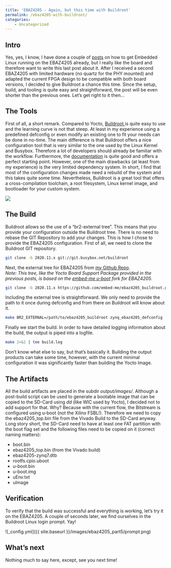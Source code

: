 ```yaml
---
title: 'EBAZ4205 - Again, but this time with Buildroot'
permalink: /ebaz4205-with-buildroot/
categories:
    - Uncategorized
---
```


## Intro

Yes, yes, I know, I have done a couple of [posts](https://embed-me.github.io/ebaz4205-recycle-cheap-crypto-miner-part-1/) on how to get Embedded Linux running on the EBAZ4205 already, but I really like the board and therefore want to write this last post about it. After I received a second EBAZ4205 with limited hardware (no quartz for the PHY mounted) and adapted the current FPGA design to be compatible with both board versions, I decided to give Buildroot a chance this time. Since the setup, build, and tooling is quite easy and straightforward, the post will be even shorter than the previous ones. Let’s get right to it then…

## The Tools

First of all, a short remark. Compared to Yocto, [Buildroot ](https://buildroot.org/)is quite easy to use and the learning curve is not that steep. At least in my experience using a predefined defconfig or even modify an existing one to fit your needs can be done in no-time. The main difference is that Buildroot offers a nice configuration tool that is very similar to the one used by the Linux Kernel and Busybox. Therefore a lot of developers should already be familiar with the workflow. Furthermore, the [documentation](https://buildroot.org/docs.html) is quite good and offers a perfect starting point. However, one of the main drawbacks (at least from my experience) is the very limited dependency system. In short, I find that most of the configuration changes made need a rebuild of the system and this takes quite some time. Nevertheless, Buildroot is a great tool that offers a cross-compilation toolchain, a root filesystem, Linux kernel image, and bootloader for your custom system.

![](https://buildroot.uclibc.org/images/logo.png)

## The Build

Buildroot allows so the use of a “br2-external tree”. This means that you provide your configuration outside the Buildroot tree. There is no need to rebase the GIT Repository to add your changes. This is how I chose to provide the EBAZ4205 configuration. First of all, we need to clone the Buildroot GIT repository.

``` bash
git clone -b 2020.11.x git://git.busybox.net/buildroot
```

Next, the external tree for EBAZ4205 from [my Github Repo](https://github.com/embed-me/ebaz4205_buildroot).  
*Note: This tree, like the Yocto Board Support Package provided in the previous posts, is based on the [embed-me u-boot](https://github.com/embed-me/u-boot) fork for EBAZ4205*.

``` bash
git clone -b 2020.11.x https://github.com/embed-me/ebaz4205_buildroot.git
```

Including the external tree is straightforward. We only need to provide the path to it once during defconfig and from there on Buildroot will know about it.

``` bash
make BR2_EXTERNAL=/path/to/ebaz4205_buildroot zynq_ebaz4205_defconfig
```

Finally we start the build. In order to have detailed logging information about the build, the output is piped into a logfile.

``` bash
make 2>&1 | tee build.log
```

Don’t know what else to say, but that’s basically it. Building the output products can take some time, however, with the current minimal configuration it was significantly faster than building the Yocto Image.

## The Artifacts

All the build artifacts are placed in the subdir *output/images/*. Although a post-build script can be used to generate a bootable image that can be copied to the SD-Card using *dd* (like WIC used by Yocto), I decided not to add support for that. Why? Because with the current flow, the Bitstream is configured using u-boot (not the Xilinx FSBL!). Therefore we need to copy the ebaz4205\_top.bin file from the Vivado Build to the SD-Card anyway. Long story short, the SD-Card need to have at least one FAT partition with the boot flag set and the following files need to be copied on it (correct naming matters):

- boot.bin
- ebaz4205\_top.bin (from the Vivado build)
- ebaz4205-zynq7.dtb
- rootfs.cpio.uboot
- u-boot.bin
- u-boot.img
- uEnv.txt
- uImage

## Verification

To verify that the build was successful and everything is working, let’s try it on the EBAZ4205. A couple of seconds later, we find ourselves in the Buildroot Linux login prompt. Yay!

![_config.yml]({{ site.baseurl }}/images/ebaz4205_part5/prompt.png)

## What’s next

Nothing much to say here, except, see you next time!